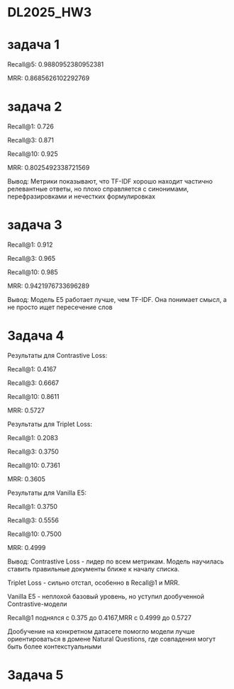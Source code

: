 # DL2025_HW3


# задача 1
Recall@5: 0.9880952380952381

MRR: 0.8685626102292769

# задача 2
Recall@1: 0.726

Recall@3: 0.871

Recall@10: 0.925

MRR: 0.8025492338721569

Вывод: Метрики показывают, что TF-IDF хорошо находит частично релевантные ответы, но плохо справляется с синонимами, перефразировками и нечестких формулировках

# задача 3
Recall@1: 0.912

Recall@3: 0.965

Recall@10: 0.985

MRR: 0.9421976733696289

Вывод:
Модель E5 работает лучше, чем TF-IDF. Она понимает смысл, а не просто ищет пересечение слов

# Задача 4

Результаты для Contrastive Loss:

Recall@1: 0.4167

Recall@3: 0.6667

Recall@10: 0.8611

MRR: 0.5727


Результаты для Triplet Loss:

Recall@1: 0.2083

Recall@3: 0.3750

Recall@10: 0.7361

MRR: 0.3605


Результаты для Vanilla E5:

Recall@1: 0.3750

Recall@3: 0.5556

Recall@10: 0.7500

MRR: 0.4999


Вывод: Contrastive Loss - лидер по всем метрикам. Модель научилась ставить правильные документы ближе к началу списка.

Triplet Loss - сильно отстал, особенно в Recall@1 и MRR.

Vanilla E5 - неплохой базовый уровень, но уступил дообученной Contrastive-модели

Recall@1 поднялся с 0.375 до 0.4167,MRR с 0.4999 до 0.5727

Дообучение на конкретном датасете помогло модели лучше ориентироваться в домене Natural Questions, где совпадения могут быть более контекстуальными


# Задача 5
